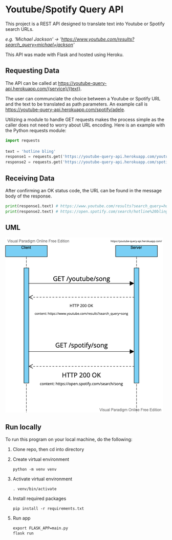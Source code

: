 # Youtube/Spotify Query API

This project is a REST API designed to translate text into Youtube or Spotify search URLs. 

*e.g. 'Michael Jackson' -> 'https://www.youtube.com/results?search_query=michael+jackson'*

This API was made with Flask and hosted using Heroku.



## Requesting Data

The API can be called at https://youtube-query-api.herokuapp.com/{service}/{text}. 

The user can communciate the choice between a Youtube or Spotify 
URL and the text to be translated as path parameters. An example call is https://youtube-query-api.herokuapp.com/spotify/adele.

Utilizing a module to handle GET requests makes the process simple as the caller does not need to worry about URL encoding. Here is an example with the 
Python requests module:

```python
import requests

text = 'hotline bling'
response1 = requests.get('https://youtube-query-api.herokuapp.com/youtube/'+ text)
response2 = requests.get('https://youtube-query-api.herokuapp.com/spotify/'+ text)
```

## Receiving Data

After confirming an OK status code, the URL can be found in the message body of the response. 


```python 
print(response1.text) # https://www.youtube.com/results?search_query=hotline+bling
print(response2.text) # https://open.spotify.com/search/hotline%20bling
```

## UML

![UML](assets/api_uml.png)

## Run locally

To run this program on your local machine, do the following:

1. Clone repo, then cd into directory
2. Create virtual environment

    ```console
    python -m venv venv
    ```
3. Activate virtual environment
    ```console
    . venv/bin/activate
    ```
4. Install required packages
    ```console
    pip install -r requirements.txt
    ```
5. Run app
    ```console
    export FLASK_APP=main.py
    flask run
    ```
